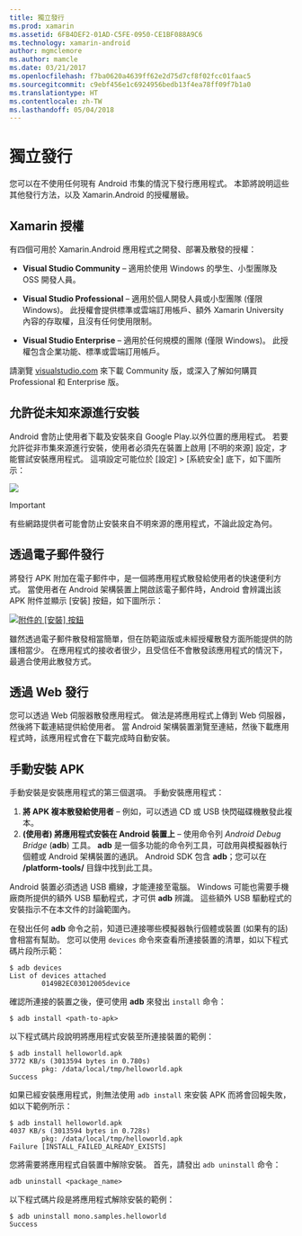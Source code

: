 ```yaml
---
title: 獨立發行
ms.prod: xamarin
ms.assetid: 6FB4DEF2-01AD-C5FE-0950-CE1BF088A9C6
ms.technology: xamarin-android
author: mgmclemore
ms.author: mamcle
ms.date: 03/21/2017
ms.openlocfilehash: f7ba0620a4639ff62e2d75d7cf8f02fcc01faac5
ms.sourcegitcommit: c9ebf456e1c6924956bedb13f4ea78ff09f7b1a0
ms.translationtype: HT
ms.contentlocale: zh-TW
ms.lasthandoff: 05/04/2018
---
```

# <a name="publishing-independently"></a>獨立發行

您可以在不使用任何現有 Android 市集的情況下發行應用程式。 本節將說明這些其他發行方法，以及 Xamarin.Android 的授權層級。


## <a name="xamarin-licensing"></a>Xamarin 授權

有四個可用於 Xamarin.Android 應用程式之開發、部署及散發的授權：

-   **Visual Studio Community** &ndash; 適用於使用 Windows 的學生、小型團隊及 OSS 開發人員。

-   **Visual Studio Professional** &ndash; 適用於個人開發人員或小型團隊 (僅限 Windows)。 此授權會提供標準或雲端訂用帳戶、額外 Xamarin University 內容的存取權，且沒有任何使用限制。

-   **Visual Studio Enterprise** &ndash; 適用於任何規模的團隊 (僅限 Windows)。 此授權包含企業功能、標準或雲端訂用帳戶。

請瀏覽 [visualstudio.com](https://www.visualstudio.com/xamarin/) 來下載 Community 版，或深入了解如何購買 Professional 和 Enterprise 版。


## <a name="allow-installation-from-unknown-sources"></a>允許從未知來源進行安裝

Android 會防止使用者下載及安裝來自 Google Play.以外位置的應用程式。 若要允許從非市集來源進行安裝，使用者必須先在裝置上啟用 [不明的來源] 設定，才能嘗試安裝應用程式。 這項設定可能位於 [設定] > [系統安全] 底下，如下圖所示：

[![](publishing-independently-images/settings.png)](publishing-independently-images/settings.png#lightbox)


> [!IMPORTANT]
> 有些網路提供者可能會防止安裝來自不明來源的應用程式，不論此設定為何。



## <a name="publishing-by-e-mail"></a>透過電子郵件發行

將發行 APK 附加在電子郵件中，是一個將應用程式散發給使用者的快速便利方式。 當使用者在 Android 架構裝置上開啟該電子郵件時，Android 會辨識出該 APK 附件並顯示 [安裝] 按鈕，如下圖所示：

[![附件的 [安裝] 按鈕](publishing-independently-images/publishing-via-email.png)](publishing-independently-images/publishing-via-email.png#lightbox)

雖然透過電子郵件散發相當簡單，但在防範盜版或未經授權散發方面所能提供的防護相當少。 在應用程式的接收者很少，且受信任不會散發該應用程式的情況下，最適合使用此散發方式。


## <a name="publishing-by-web"></a>透過 Web 發行

您可以透過 Web 伺服器散發應用程式。 做法是將應用程式上傳到 Web 伺服器，然後將下載連結提供給使用者。 當 Android 架構裝置瀏覽至連結，然後下載應用程式時，該應用程式會在下載完成時自動安裝。


## <a name="manually-installing-an-apk"></a>手動安裝 APK

手動安裝是安裝應用程式的第三個選項。 手動安裝應用程式：

1.   **將 APK 複本散發給使用者** &ndash; 例如，可以透過 CD 或 USB 快閃磁碟機散發此複本。
1.   **(使用者) 將應用程式安裝在 Android 裝置上**  &ndash; 使用命令列 *Android Debug Bridge* (**adb**) 工具。 **adb** 是一個多功能的命令列工具，可啟用與模擬器執行個體或 Android 架構裝置的通訊。 Android SDK 包含 **adb**；您可以在 **<sdk>/platform-tools/** 目錄中找到此工具。

Android 裝置必須透過 USB 纜線，才能連接至電腦。
Windows 可能也需要手機廠商所提供的額外 USB 驅動程式，才可供 **adb** 辨識。 這些額外 USB 驅動程式的安裝指示不在本文件的討論範圍內。

在發出任何 **adb** 命令之前，知道已連接哪些模擬器執行個體或裝置 (如果有的話) 會相當有幫助。 您可以使用 `devices` 命令來查看所連接裝置的清單，如以下程式碼片段所示範：

```shell
$ adb devices
List of devices attached
        0149B2EC03012005device
```

確認所連接的裝置之後，便可使用 **adb** 來發出 `install` 命令：

```shell
$ adb install <path-to-apk>
```

以下程式碼片段說明將應用程式安裝至所連接裝置的範例：

```shell
$ adb install helloworld.apk
3772 KB/s (3013594 bytes in 0.780s)
        pkg: /data/local/tmp/helloworld.apk
Success
```

如果已經安裝應用程式，則無法使用 `adb install` 來安裝 APK 而將會回報失敗，如以下範例所示：

```shell
$ adb install helloworld.apk
4037 KB/s (3013594 bytes in 0.728s)
        pkg: /data/local/tmp/helloworld.apk
Failure [INSTALL_FAILED_ALREADY_EXISTS]
```

您將需要將應用程式自裝置中解除安裝。 首先，請發出 `adb uninstall` 命令：

```shell
adb uninstall <package_name>
```

以下程式碼片段是將應用程式解除安裝的範例：

```shell
$ adb uninstall mono.samples.helloworld
Success
```

